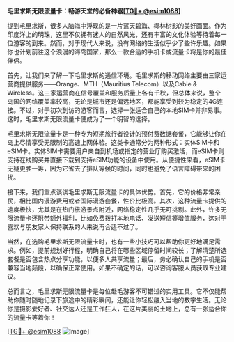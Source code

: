 **毛里求斯无限流量卡：畅游天堂的必备神器[[TG💪+ @esim1088](https://t.me/s/esim1088)]**

提到毛里求斯，很多人脑海中浮现的是一片蓝天碧海、椰林树影的美好画面。作为印度洋上的明珠，这里不仅拥有迷人的自然风光，还有丰富的文化体验等待着每一位游客的到来。然而，对于现代人来说，没有网络的生活似乎少了些许乐趣。如果你也计划前往这个浪漫的海岛国家，那么一款合适的手机卡或流量卡将是你的最佳伴侣。

首先，让我们来了解一下毛里求斯的通信环境。毛里求斯的移动网络主要由三家运营商提供服务——Orange、MTH（Mauritius Telecom）以及Cable & Wireless。这三家运营商在信号覆盖和服务质量上各有千秋，但总体来说，整个岛国的网络覆盖率较高，无论是城市还是偏远地区，都能享受到较为稳定的4G连接。不过，对于初次到访的游客而言，选择一张适合自己的本地SIM卡并非易事。这时，毛里求斯无限流量卡便成为了一个明智的选择。

毛里求斯无限流量卡是一种专为短期旅行者设计的预付费数据套餐，它能够让你在岛上尽情享受无限制的高速上网体验。这类卡通常分为两种形式：实体SIM卡和eSIM卡。实体SIM卡需要用户亲自到机场或指定的营业厅购买激活，而eSIM卡则支持在线购买并直接下载到支持eSIM功能的设备中使用。从便捷性来看，eSIM卡无疑更胜一筹，因为它省去了排队等候的时间，同时也避免了语言障碍带来的困扰。

接下来，我们重点谈谈毛里求斯无限流量卡的具体优势。首先，它的价格非常亲民，相比国内漫游费用或者国际漫游套餐，性价比极高。其次，这种流量卡提供的速度极快，尤其是在热门旅游景点附近，网络稳定性几乎无可挑剔。此外，许多无限流量卡还附带额外福利，比如免费拨打本地电话、发送短信等增值服务，这对于喜欢与朋友家人保持联系的人来说再合适不过了。

当然，在选购毛里求斯无限流量卡时，也有一些小技巧可以帮助你更好地满足需求。例如，提前规划好行程，明确自己将在哪些区域停留时间较长；了解清楚所选套餐是否包含热点分享功能，以便多人共享流量；最后，务必确认自己的手机是否兼容当地频段，以确保正常使用。如果不确定的话，可以咨询客服人员获取专业建议。

总而言之，毛里求斯无限流量卡是每位赴毛游客不可错过的实用工具。它不仅能帮助你随时随地记录下旅途中的精彩瞬间，还能让你轻松融入当地的数字生活。无论你是摄影爱好者、社交达人还是工作狂人，在这片美丽的土地上，总有一张适合你的流量卡等着你！

[[TG💪+ @esim1088](https://t.me/s/esim1088) ![Image](https://i.postimg.cc/4NQfJmqS/Snipaste-2025-05-13-00-14-12.png)]